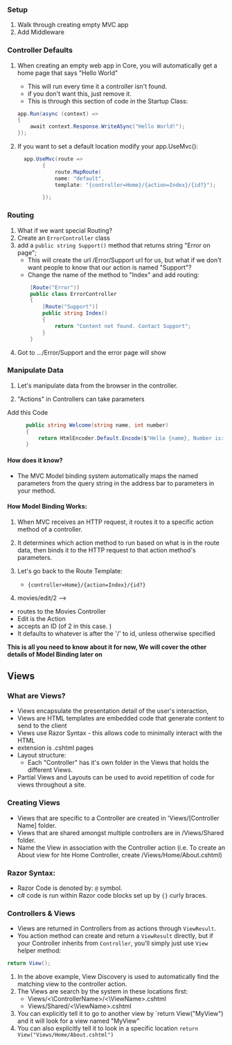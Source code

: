 ### Setup
1. Walk through creating empty MVC app
1. Add Middleware

### Controller Defaults
1. When creating an empty web app in Core, you will automatically get a home page that says "Hello World"
    - This will run every time it a controller isn't found. 
    - if you don't want this, just remove it.
    - This is through this section of code in the Startup Class:
    ```csharp
    app.Run(async (context) =>
    {
        await context.Response.WriteASync("Hello World!");
    });
    ```

1. If you want to set a default location modify your app.UseMvc():
    ```csharp
      app.UseMvc(route =>
            {
                route.MapRoute(
                name: "default",
                template: "{controller=Home}/{action=Index}/{id?}");

            });

     ```

### Routing
1. What if we want special Routing? 
1. Create an `ErrorController` class
1. add a `public string Support()` method that returns string "Error on page";
   - This will create the url /Error/Support url for us, but what if we don't want people to know that our action is named "Support"?
   - Change the name of the method to "Index" and add routing:
    ```csharp
        [Route("Error")]
        public class ErrorController
        {
            [Route("Support")]
            public string Index()
            {
                return "Content not found. Contact Support";
            }
        }
    ```
1. Got to .../Error/Support and the error page will show


### Manipulate Data

1. Let's manipulate data from the browser in the controller.

1. "Actions" in Controllers can take parameters

Add this Code

  ```csharp
        public string Welcome(string name, int number)
        {
            return HtmlEncoder.Default.Encode($"Hello {name}, Number is: {number}");
        }

   ```
#### How does it know?

- The MVC Model binding system automatically maps the named parameters from the query string in the address bar to parameters in your method. 

#### How Model Binding Works:
1. When MVC receives an HTTP request, it routes it to a specific action method of a controller.
1. It determines which action method to run based on what is in the route data, then binds it to the HTTP request to that action method's parameters.

1. Let's go back to the Route Template:
   - `{controller=Home}/{action=Index}/{id?}`

1. movies/edit/2 --> 
  - routes to the Movies Controller
  - Edit is the Action
  - accepts an ID (of 2 in this case. )
  - It defaults to whatever is after the '/' to id, unless otherwise specified

**This is all you need to know about it for now, We will cover the other details of Model Binding later on**


## Views

### What are Views?

- Views encapsulate the presentation detail of the user's interaction,
- Views are HTML templates are embedded code that generate content to send to the client
- Views use Razor Syntax - this allows code to minimally interact with the HTML
- extension is .cshtml pages
- Layout structure:
  - Each "Controller" has it's own folder in the Views that holds the different Views. 
- Partial Views and Layouts can be used to avoid repetition of code for views throughout a site. 

### Creating Views

- Views that are specific to a Controller are created in 'Views/[Controller Name] folder. 
- Views that are shared amongst multiple controllers are in /Views/Shared folder.
- Name the View in association with the Controller action (i.e. To create an About view for hte Home Controller, create /Views/Home/About.cshtml)


### Razor Syntax:
- Razor Code is denoted by: `@` symbol. 
- c# code is run within Razor code blocks set up by `{}` curly braces.

### Controllers & Views
- Views are returned in Controllers from as actions through `ViewResult`. 
- You action method can create and return a `ViewResult` directly, but if your Controller inherits from `Controller`, you'll simply just use `View` helper method:

```csharp
return View();
```

1. In the above example, View Discovery is used to automatically find the matching view to the controller action.
1. The Views are search by the system in these locations first:
    - Views/<\ControllerName>/<\ViewName>.cshtml
    - Views/Shared/<\ViewName>.cshtml
1. You can explicitly tell it to go to another view by `return View("MyView") and it will look for a view named "MyView"
1. You can also explicitly tell it to look in a specific location `return View("Views/Home/About.cshtml")`
